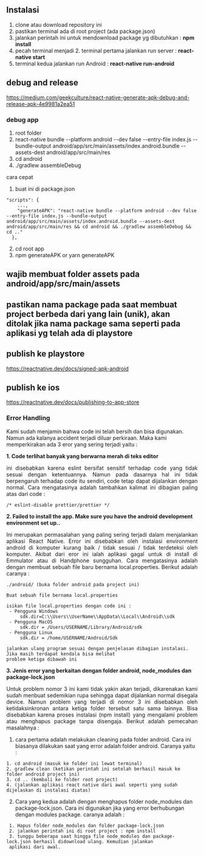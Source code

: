 ## Instalasi ##
1. clone atau download repository ini
2. pastikan terminal ada di root project (ada package.json)
3. jalankan perintah ini untuk mendownload package yg dibutuhkan : **npm install**
4. pecah terminal menjadi 2. terminal pertama jalankan run server : **react-native start**
5. terminal kedua jalankan run Android : **react-native run-android**

## debug and release

https://medium.com/geekculture/react-native-generate-apk-debug-and-release-apk-4e9981a2ea51

### debug app

1. root folder
2. react-native bundle --platform android --dev false --entry-file index.js --bundle-output android/app/src/main/assets/index.android.bundle --assets-dest android/app/src/main/res
3. cd android
4. ./gradlew assembleDebug

cara cepat

1. buat ini di package.json
```
"scripts": {
    ...,
    "generateAPK": "react-native bundle --platform android --dev false --entry-file index.js --bundle-output android/app/src/main/assets/index.android.bundle --assets-dest android/app/src/main/res && cd android && ./gradlew assembleDebug && cd .."
  },
```
2. cd root app
3. npm generateAPK or yarn generateAPK

## wajib membuat folder assets pada android/app/src/main/assets

## pastikan nama package pada saat membuat project berbeda dari yang lain (unik), akan ditolak jika nama package sama seperti pada aplikasi yg telah ada di playstore

## publish ke playstore

https://reactnative.dev/docs/signed-apk-android

## publish ke ios

https://reactnative.dev/docs/publishing-to-app-store


### Error Handling ###
  Kami sudah menjamin bahwa code ini telah bersih dan bisa digunakan. Namun ada kalanya accident terjadi diluar perkiraan. Maka kami memperkirakan ada 3 eror yang sering terjadi yaitu :
  
  **1. Code terlihat banyak yang berwarna merah di teks editor**
  
  <p align="justify">
    ini disebabkan karena eslint bersifat sensitif terhadap code yang tidak sesuai dengan ketentuannya. Namun pada dasarnya hal ini tidak berpengaruh terhadap code itu sendiri, code tetap dapat dijalankan dengan normal. Cara mengatasinya adalah tambahkan kalimat ini dibagian paling atas dari code :
  </p>
  
  ```
  /* eslint-disable prettier/prettier */ 
  ```
  
  **2. Failed to install the app. Make sure you have the android development environment set up..**
  
  <p align="justify">
  Ini merupakan permasalahan yang paling sering terjadi dalam menjalankan aplikasi React Native. Error ini disebabkan oleh instalasi environment android di komputer kurang baik / tidak sesuai / tidak terdeteksi oleh komputer. Akibat dari eror ini ialah aplikasi gagal untuk di install di Emmulator atau di Handphone sungguhan. Cara mengatasinya adalah dengan membuat sebuah file baru bernama local.properties. Berikut adalah caranya :
  </p>
  
  ```
  ./android/ (buka folder android pada project ini)   
  ```
   ```
  Buat sebuah file bernama local.properties   
  ```
  ```
  isikan file local.properties dengan code ini :
   - Pengguna Windows
       sdk.dir=C:\\Users\\UserName\\AppData\\Local\\Android\\sdk
   - Pengguna MacOS
       sdk.dir = /Users/USERNAME/Library/Android/sdk
   - Pengguna Linux 
       sdk.dir = /home/USERNAME/Android/Sdk
  ```
  ```
  jalankan ulang program sesuai dengan penjelasan dibagian instalasi. Jika masih terdapat kendala bisa melihat 
  problem ketiga dibawah ini
  ```
  
   **3. Jenis error yang berkaitan dengan folder android, node_modules dan package-lock.json**
   
   <p align="justify">
   Untuk problem nomor 3 ini kami tidak yakin akan terjadi, dikarenakan kami sudah menbuat sedemikian rupa sehingga dapat dijalankan normal disegala device. Namun problem yang terjadi di nomor 3 ini disebabkan oleh ketidaksinkronan antara ketiga folder tersebut satu sama lainnya. Bisa disebabkan karena proses instalasi (npm install) yang mengalami problem atau menghapus package tanpa disengaja. Berikut adalah pemecahan masalahnya :
  </p>
  
  1. cara pertama adalah melakukan cleaning pada folder android. Cara ini biasanya dilakukan saat yang error adalah folder android. Caranya yaitu :
   ```
   1. cd android (masuk ke folder ini lewat terminal)    
   2. gradlew clean (ketikan perintah ini setelah berhasil masuk ke folder android project ini)    
   3. cd .. (kembali ke folder root project)    
   4. (jalankan aplikasi react native dari awal seperti yang sudah dijelaskan di instalasi diatas)    
  ``` 
  2. Cara yang kedua adalah dengan menghapus folder node_modules dan package-lock.json. Cara ini digunakan jika yang error berhubungan dengan modules package. caranya adalah :
  ```
   1. Hapus folder node_modules dan folder package-lock.json   
   2. jalankan perintah ini di root project : npm install
   3. tunggu beberapa saat hingga file node_modules dan package-lock.json berhasil didownload ulang. Kemudian jalankan 
   aplikasi dari awal.
  ``` 
